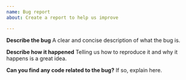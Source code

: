 ```yaml
---
name: Bug report
about: Create a report to help us improve

---
```


**Describe the bug**
A clear and concise description of what the bug is.

**Describe how it happened**
Telling us how to reproduce it and why it happens is a great idea.

**Can you find any code related to the bug?**
If so, explain here.
